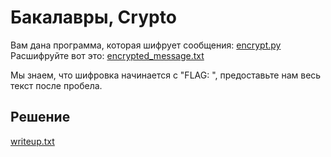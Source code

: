 # Бакалавры, Crypto

Вам дана программа, которая шифрует сообщения: [encrypt.py](encrypt.py)  
Расшифруйте вот это: [encrypted_message.txt](encrypted_message.txt)

Мы знаем, что шифровка начинается с "FLAG: ", предоставьте нам весь текст после пробела.


## Решение
[writeup.txt](writeup.txt)
